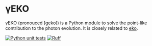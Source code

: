 # γEKO

γEKO (pronouced [geko]) is a Python module to solve the point-like contribution to the photon evolution. It is closely related to [eko](https://github.com/NNPDF/eko).

<p align="center">

  [![Python unit tests](https://github.com/felixhekhorn/geko/actions/workflows/unittests.yml/badge.svg)](https://github.com/felixhekhorn/geko/actions/workflows/unittests.yml)
  [![Ruff](https://img.shields.io/endpoint?url=https://raw.githubusercontent.com/astral-sh/ruff/main/assets/badge/v2.json)](https://github.com/astral-sh/ruff)

</p>
